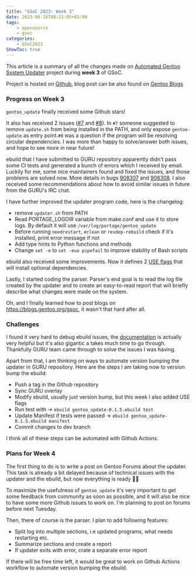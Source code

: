 ```yaml
---
title: "GSoC 2023: Week 3"
date: 2023-06-16T08:21:05+03:00
tags:
    - opensource
    - gsoc
categories:
    - GSoC2023
ShowToc: true
---
```


This article is a summary of all the changes made on 
[Automated Gentoo System Updater](https://wiki.gentoo.org/wiki/Google_Summer_of_Code/2023/Ideas/Automated_Gentoo_system_updater) 
project during **week 3** of GSoC.  

Project is hosted on [Github](https://github.com/Lab-Brat/gentoo_update), 
blog post can be also found on 
[Gentoo Blogs](https://blogs.gentoo.org/gsoc/2023/06/17/week-3-report-automated-gentoo-system-updater/)  


### Progress on Week 3
`gentoo_update` finally received some Github stars!  

It also has received 2 issues ([#7](https://github.com/Lab-Brat/gentoo_update/issues/7) 
and [#8](https://github.com/Lab-Brat/gentoo_update/issues/8)). In `#7` someone suggested 
to remove `update.sh` from being installed in the PATH, and only expose `gentoo-update` 
as entry point.`#8` was a question if the program will be resolving circular dependencies. 
I was more than happy to solve/answer both issues, and hope to see more in near future!  

ebuild that I have submitted to GURU repository apparently didn't pass some CI tests and 
generated a bunch of errors which I received by email. Luckily for me, some nice maintainers 
found and fixed the issues, and those problems are solved now. More details in bugs 
[908307](https://bugs.gentoo.org/908307) and [908308](https://bugs.gentoo.org/908308). 
I also received some recommendations about how to avoid similar issues in future from 
the GURU's IRC chat.  

I have further improved the updater program code, here is the changelog:
* remove `updater.sh` from PATH
* Read PORTAGE_LOGDIR variable from make.conf and use it to store logs. 
  By default it will use `/var/log/portage/gentoo_update`
* Before running `needrestart`, `eclean` or `revdep-rebuild` check if it's installed, print 
  error message if not
* Add type hints to Python functions and methods
* Change `set -e` to `set -euo pipefail` to improve stability of Bash scripts  

ebuild also received some improvements. Now it defines 2 
[USE flags](https://github.com/Lab-Brat/gentoo_update_ebuild/blob/main/gentoo_update-0.1.5.ebuild#LL16C1-L21C2) 
that will install optional dependencies.  

Lastly, I started coding the parser. Parser's end goal is to read the log file created by the 
updater and to create an easy-to-read report that will briefly describe what changes were 
made on the system.  

Oh, and I finally learned how to post blogs on https://blogs.gentoo.org/gsoc, it wasn't that 
hard after all.  


### Challenges
I found it very hard to debug ebuild issues, the 
[documentation](https://devmanual.gentoo.org/ebuild-writing/index.html) 
is actually very helpful but it's also gigantic a takes much time to go through. Thankfully 
GURU team came through to solve the issues I was having.  

Apart from that, I am thinking on ways to automate version bumping the updater in GURU repository. 
Here are the steps I am taking now to version bump the ebuild:
* Push a tag in the Github repository
* Sync GURU overlay
* Modify ebuild, usually just version bump, but this week I also added USE flags
* Run test with -> `ebuild gentoo_update-0.1.5.ebuild test`
* Update Manifest if tests were passed -> `ebuild gentoo_update-0.1.5.ebuild manifest`
* Commit changes to dev branch

I think all of these steps can be automated with Github Actions.  


### Plans for Week 4
The first thing to do is to write a post on Gentoo Forums about the updater. This task is 
already a bit delayed because of technical issues with the updater and the ebuild, but now 
everything is ready 🦾😊  

To maximize the usefulness of `gentoo_update` it's very important to get some feedback from 
community as soon as possible, and it will also be nice to have some more Github issues to 
work on. I'm planning to post on forums before next Tuesday.  

Then, there of course is the parser. I plan to add following features:
* Split log into multiple sections, i.e updated programs, what needs restarting etc.
* Summarize sections and create a report
* If updater exits with error, crate a separate error report    

If there will be free time left, it would be great to work on Github Actions workflow to 
automate version bumping the ebuild.  

